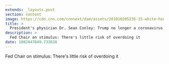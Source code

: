```yaml
--- 
extends: _layouts.post 
section: content 
image: https://cdn.cnn.com/cnnnext/dam/assets/201010205235-15-white-house-trump-1010-super-tease.jpg 
title: > 
  President's physician Dr. Sean Conley: Trump no longer a coronavirus transmission risk 
description: > 
  Fed Chair on stimulus: There's little risk of overdoing it 
date: 1602447849.733638 
--- 
```

Fed Chair on stimulus: There's little risk of overdoing it